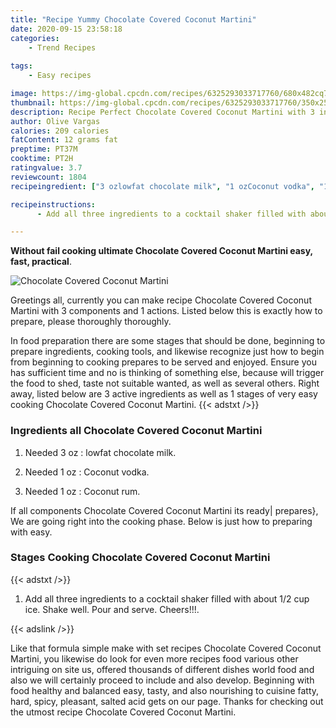 ```yaml
---
title: "Recipe Yummy Chocolate Covered Coconut Martini"
date: 2020-09-15 23:58:18
categories:
    - Trend Recipes
    
tags:
    - Easy recipes

image: https://img-global.cpcdn.com/recipes/6325293033717760/680x482cq70/chocolate-covered-coconut-martini-recipe-main-photo.jpg
thumbnail: https://img-global.cpcdn.com/recipes/6325293033717760/350x250cq70/chocolate-covered-coconut-martini-recipe-main-photo.jpg
description: Recipe Perfect Chocolate Covered Coconut Martini with 3 ingredients and 1 stages of easy cooking.
author: Olive Vargas
calories: 209 calories
fatContent: 12 grams fat
preptime: PT37M
cooktime: PT2H
ratingvalue: 3.7
reviewcount: 1804
recipeingredient: ["3 ozlowfat chocolate milk", "1 ozCoconut vodka", "1 ozCoconut rum"]

recipeinstructions: 
      - Add all three ingredients to a cocktail shaker filled with about 12 cup ice Shake well Pour and serve Cheers

---
```




**Without fail cooking ultimate Chocolate Covered Coconut Martini easy, fast, practical**. 


![Chocolate Covered Coconut Martini](https://img-global.cpcdn.com/recipes/6325293033717760/680x482cq70/chocolate-covered-coconut-martini-recipe-main-photo.jpg "Chocolate Covered Coconut Martini")




Greetings all, currently you can make recipe Chocolate Covered Coconut Martini with 3 components and 1 actions. Listed below this is exactly how to prepare, please thoroughly thoroughly.

In food preparation there are some stages that should be done, beginning to prepare ingredients, cooking tools, and likewise recognize just how to begin from beginning to cooking prepares to be served and enjoyed. Ensure you has sufficient time and no is thinking of something else, because will trigger the food to shed, taste not suitable wanted, as well as several others. Right away, listed below are 3 active ingredients as well as 1 stages of very easy cooking Chocolate Covered Coconut Martini.
{{< adstxt />}}

### Ingredients all Chocolate Covered Coconut Martini


1. Needed 3 oz : lowfat chocolate milk.

1. Needed 1 oz : Coconut vodka.

1. Needed 1 oz : Coconut rum.



If all components Chocolate Covered Coconut Martini its ready| prepares}, We are going right into the cooking phase. Below is just how to preparing with easy.

### Stages Cooking Chocolate Covered Coconut Martini

{{< adstxt />}}


1. Add all three ingredients to a cocktail shaker filled with about 1/2 cup ice. Shake well. Pour and serve. Cheers!!!.





{{< adslink />}}

Like that formula simple make with set recipes Chocolate Covered Coconut Martini, you likewise do look for even more recipes food various other intriguing on site us, offered thousands of different dishes world food and also we will certainly proceed to include and also develop. Beginning with food healthy and balanced easy, tasty, and also nourishing to cuisine fatty, hard, spicy, pleasant, salted acid gets on our page. Thanks for checking out the utmost recipe Chocolate Covered Coconut Martini.
